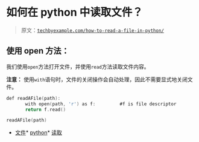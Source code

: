 # 如何在 python 中读取文件？

> 原文：[`techbyexample.com/how-to-read-a-file-in-python/`](https://techbyexample.com/how-to-read-a-file-in-python/)

## **使用 open 方法：**

我们使用`open`方法打开文件，并使用`read`方法读取文件内容。

**注意：** 使用`with`语句时，文件的关闭操作会自动处理，因此不需要显式地关闭文件。

```go
def readAFile(path):
       with open(path, 'r') as f:         #f is file descriptor
       return f.read()

readAFile(path)
```

+   [文件](https://techbyexample.com/tag/file/)*   [python](https://techbyexample.com/tag/python/)*   [读取](https://techbyexample.com/tag/read/)
